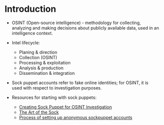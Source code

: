 # Introduction

* OSINT (Open-source intelligence) - methodology for collecting, analyzing and making decisions about publicly available data, used in an intelligence context.

* Intel lifecycle:

  * Planing & direction
  * Collection (OSINT)
  * Processing & exploitation
  * Analysis & production
  * Dissemination & integration

* Sock puppet accounts refer to fake online identities; for OSINT, it is used with respect to investigation purposes.

* Resources for starting with sock puppets:

  * [Creating Sock Puppet for OSINT Investigation](https://web.archive.org/web/20210622071223/https://jakecreps.com/sock-puppets/)
  * [The Art of the Sock](https://www.secjuice.com/the-art-of-the-sock-osint-humint/)
  * [Process of setting up anonymous sockpuppet accounts](https://www.reddit.com/r/OSINT/comments/dp70jr/my_process_for_setting_up_anonymous_sockpuppet/)
